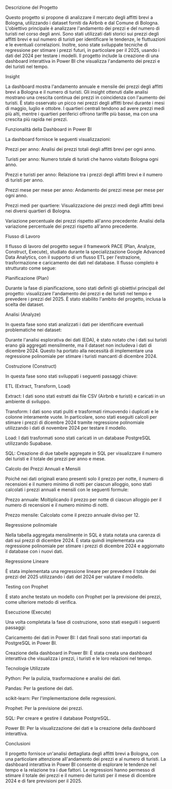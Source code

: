 Descrizione del Progetto

Questo progetto si propone di analizzare il mercato degli affitti brevi a Bologna, utilizzando i dataset forniti da Airbnb e dal Comune di Bologna. L'obiettivo principale è analizzare l'andamento dei prezzi e del numero di turisti nel corso degli anni.
Sono stati utilizzati dati storici sui prezzi degli affitti brevi e sul numero di turisti per identificare le tendenze, le fluttuazioni e le eventuali correlazioni. Inoltre, sono state sviluppate tecniche di regressione per stimare i prezzi futuri, in particolare per il 2025, usando i dati del 2024 per testare i modelli. Il progetto include la creazione di una dashboard interattiva in Power BI che visualizza l'andamento dei prezzi e dei turisti nel tempo.



Insight

La dashboard mostra l'andamento annuale e mensile dei prezzi degli affitti brevi a Bologna e il numero di turisti. Gli insight ottenuti dalle analisi mostrano una crescita continua dei prezzi in coincidenza con l'aumento dei turisti. È stato osservato un picco nei prezzi degli affitti brevi durante i mesi di maggio, luglio e ottobre. I quartieri centrali tendono ad avere prezzi medi più alti, mentre i quartieri periferici offrono tariffe più basse, ma con una crescita più rapida nei prezzi.

Funzionalità della Dashboard in Power BI

La dashboard fornisce le seguenti visualizzazioni:

Prezzi per anno: Analisi dei prezzi totali degli affitti brevi per ogni anno.

Turisti per anno: Numero totale di turisti che hanno visitato Bologna ogni anno.

Prezzi e turisti per anno: Relazione tra i prezzi degli affitti brevi e il numero di turisti per anno.

Prezzi mese per mese per anno: Andamento dei prezzi mese per mese per ogni anno.

Prezzi medi per quartiere: Visualizzazione dei prezzi medi degli affitti brevi nei diversi quartieri di Bologna.

Variazione percentuale dei prezzi rispetto all'anno precedente: Analisi della variazione percentuale dei prezzi rispetto all'anno precedente.






Flusso di Lavoro

Il flusso di lavoro del progetto segue il framework PACE (Plan, Analyze, Construct, Execute), studiato durante la specializzazione Google Advanced Data Analytics, con il supporto di un flusso ETL per l'estrazione, trasformazione e caricamento dei dati nel database. Il flusso completo è strutturato come segue:

Pianificazione (Plan)

Durante la fase di pianificazione, sono stati definiti gli obiettivi principali del progetto: visualizzare l'andamento dei prezzi e dei turisti nel tempo e prevedere i prezzi del 2025. È stato stabilito l'ambito del progetto, inclusa la scelta dei dataset.

Analisi (Analyze)

In questa fase sono stati analizzati i dati per identificare eventuali problematiche nei dataset:

Durante l'analisi esplorativa dei dati (EDA), è stato notato che i dati sui turisti erano già aggregati mensilmente, ma il dataset non includeva i dati di dicembre 2024. Questo ha portato alla necessità di implementare una regressione polinomiale per stimare i turisti mancanti di dicembre 2024.


Costruzione (Construct)

In questa fase sono stati sviluppati i seguenti passaggi chiave:

ETL (Extract, Transform, Load)

Extract: I dati sono stati estratti dai file CSV (Airbnb e turisti) e caricati in un ambiente di sviluppo.

Transform: I dati sono stati puliti e trasformati rimuovendo i duplicati e le colonne interamente vuote. In particolare, sono stati eseguiti calcoli per stimare i prezzi di dicembre 2024 tramite regressione polinomiale utilizzando i dati di novembre 2024 per testare il modello.

Load: I dati trasformati sono stati caricati in un database PostgreSQL utilizzando Supabase.

SQL: Creazione di due tabelle aggregate in SQL per visualizzare il numero dei turisti e il totale dei prezzi per anno e mese.


Calcolo dei Prezzi Annuali e Mensili

Poiché nei dati originali erano presenti solo il prezzo per notte, il numero di recensioni e il numero minimo di notti per ciascun alloggio, sono stati calcolati i prezzi annuali e mensili con le seguenti formule:

Prezzo annuale: Moltiplicando il prezzo per notte di ciascun alloggio per il numero di recensioni e il numero minimo di notti.

Prezzo mensile: Calcolato come il prezzo annuale diviso per 12.


Regressione polinomiale

Nella tabella aggregata mensilmente in SQL è stata notata una carenza di dati sui prezzi di dicembre 2024. È stata quindi implementata una regressione polinomiale per stimare i prezzi di dicembre 2024 e aggiornato il database con i nuovi dati.

Regressione Lineare

È stata implementata una regressione lineare per prevedere il totale dei prezzi del 2025 utilizzando i dati del 2024 per valutare il modello.

Testing con Prophet

È stato anche testato un modello con Prophet per la previsione dei prezzi, come ulteriore metodo di verifica.

Esecuzione (Execute)

Una volta completata la fase di costruzione, sono stati eseguiti i seguenti passaggi:

Caricamento dei dati in Power BI: I dati finali sono stati importati da PostgreSQL in Power BI.

Creazione della dashboard in Power BI: È stata creata una dashboard interattiva che visualizza i prezzi, i turisti e le loro relazioni nel tempo.


Tecnologie Utilizzate

Python: Per la pulizia, trasformazione e analisi dei dati.

Pandas: Per la gestione dei dati.

scikit-learn: Per l'implementazione delle regressioni.

Prophet: Per la previsione dei prezzi.

SQL: Per creare e gestire il database PostgreSQL.

Power BI: Per la visualizzazione dei dati e la creazione della dashboard interattiva.


Conclusioni

Il progetto fornisce un'analisi dettagliata degli affitti brevi a Bologna, con una particolare attenzione all'andamento dei prezzi e al numero di turisti. La dashboard interattiva in Power BI consente di esplorare le tendenze nel tempo e la relazione tra i due fattori. Le regressioni hanno permesso di stimare il totale dei prezzi e il numero dei turisti per il mese di dicembre 2024 e di fare previsioni per il 2025.

